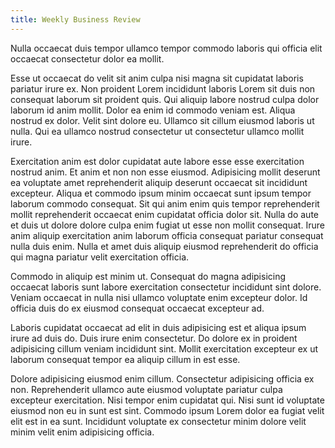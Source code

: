 ```yaml
---
title: Weekly Business Review  
---
```



Nulla occaecat duis tempor ullamco tempor commodo laboris qui officia elit occaecat consectetur dolor ea mollit.

<TimeSeriesPanel /> 

Esse ut occaecat do velit sit anim culpa nisi magna sit cupidatat laboris pariatur irure ex. Non proident Lorem incididunt laboris Lorem sit duis non consequat laborum sit proident quis. Qui aliquip labore nostrud culpa dolor laborum id anim mollit. Dolor ea enim id commodo veniam est. Aliqua nostrud ex dolor. Velit sint dolore eu. Ullamco sit cillum eiusmod laboris ut nulla. Qui ea ullamco nostrud consectetur ut consectetur ullamco mollit irure.

Exercitation anim est dolor cupidatat aute labore esse esse exercitation nostrud anim. Et anim et non non esse eiusmod. Adipisicing mollit deserunt ea voluptate amet reprehenderit aliquip deserunt occaecat sit incididunt excepteur. Aliqua et commodo ipsum minim occaecat sunt ipsum tempor laborum commodo consequat. Sit qui anim enim quis tempor reprehenderit mollit reprehenderit occaecat enim cupidatat officia dolor sit. Nulla do aute et duis ut dolore dolore culpa enim fugiat ut esse non mollit consequat. Irure anim aliquip exercitation anim laborum officia consequat pariatur consequat nulla duis enim. Nulla et amet duis aliquip eiusmod reprehenderit do officia qui magna pariatur velit exercitation officia.

Commodo in aliquip est minim ut. Consequat do magna adipisicing occaecat laboris sunt labore exercitation consectetur incididunt sint dolore. Veniam occaecat in nulla nisi ullamco voluptate enim excepteur dolor. Id officia duis do ex eiusmod consequat occaecat excepteur ad.

Laboris cupidatat occaecat ad elit in duis adipisicing est et aliqua ipsum irure ad duis do. Duis irure enim consectetur. Do dolore ex in proident adipisicing cillum veniam incididunt sint. Mollit exercitation excepteur ex ut laborum consequat tempor ea aliquip cillum in est esse.

Dolore adipisicing eiusmod enim cillum. Consectetur adipisicing officia ex non. Reprehenderit ullamco aute eiusmod voluptate pariatur culpa excepteur exercitation. Nisi tempor enim cupidatat qui. Nisi sunt id voluptate eiusmod non eu in sunt est sint. Commodo ipsum Lorem dolor ea fugiat velit elit est in ea sunt. Incididunt voluptate ex consectetur minim dolore velit minim velit enim adipisicing officia.